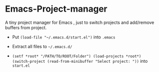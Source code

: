 # Emacs-Project-manager
A tiny project manager for Emacs , just to switch projects and add/remove buffers from project.


-   Put `(load-file "~/.emacs.d/start.el")` into `.emacs`

-   Extract all files to `~/.emacs.d/`

-  `(setf *root* "/PATH/TO/ROOT/Folder")
   (load-projects *root*)
   (switch-project (read-from-minibuffer "Select project: "))`   into `start.el`
